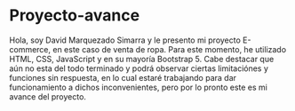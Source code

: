 # Proyecto-avance
Hola, soy David Marquezado Simarra y le presento mi proyecto E-commerce, en este caso de venta de ropa.
Para este momento, he utilizado HTML, CSS, JavaScript y en su mayoría Bootstrap 5.
Cabe destacar que aún no esta del todo terminado y podrá observar ciertas limitaciónes y funciones sin respuesta, en lo cual estaré trabajando para dar funcionamiento a dichos inconvenientes, pero por lo pronto este es mi avance del proyecto.
